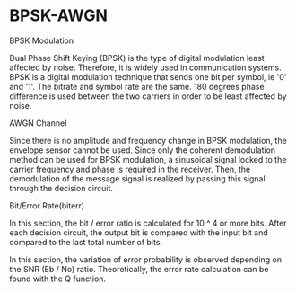 # BPSK-AWGN

BPSK Modulation 

Dual Phase Shift Keying (BPSK) is the type of digital modulation least affected by noise. 
Therefore, it is widely used in communication systems. BPSK is a digital modulation technique that sends one bit per symbol, ie '0' and '1'. 
The bitrate and symbol rate are the same. 180 degrees phase difference is used between the two carriers in order to be least affected by noise.

AWGN Channel

Since there is no amplitude and frequency change in BPSK modulation, the envelope sensor cannot be used. 
Since only the coherent demodulation method can be used for BPSK modulation, a sinusoidal signal locked to the carrier frequency and phase is required in the receiver. 
Then, the demodulation of the message signal is realized by passing this signal through the decision circuit.

Bit/Error Rate(biterr)

In this section, the bit / error ratio is calculated for 10 ^ 4 or more bits. After each decision circuit, the output bit is compared with 
the input bit and compared to the last total number of bits. 

In this section, the variation of error probability is observed depending on the SNR (Eb / No) ratio. Theoretically, the error rate calculation can be found with the Q function.


